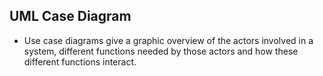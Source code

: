 ## UML Case Diagram

- Use case diagrams give a graphic overview of the actors involved in a system, different functions needed by those actors and how these different functions interact.